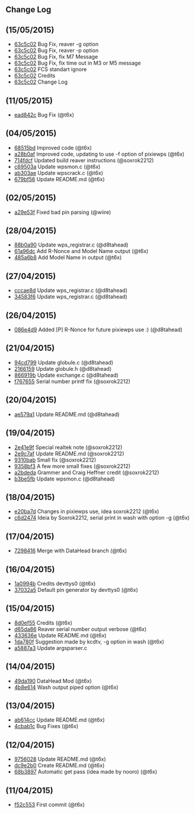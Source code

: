 ## Change Log

## (15/05/2015)
- [63c5c02](https://github.com/t6x/reaver-wps-fork-t6x/commit/63c5c02bfc44e732399118d844906b0708e8e28c) Bug Fix, reaver -g option
- [63c5c02](https://github.com/t6x/reaver-wps-fork-t6x/commit/63c5c02bfc44e732399118d844906b0708e8e28c) Bug Fix, reaver -p option
- [63c5c02](https://github.com/t6x/reaver-wps-fork-t6x/commit/63c5c02bfc44e732399118d844906b0708e8e28c) Bug Fix, fix M7 Message
- [63c5c02](https://github.com/t6x/reaver-wps-fork-t6x/commit/63c5c02bfc44e732399118d844906b0708e8e28c) Bug Fix, fix time out in M3 or M5 message
- [63c5c02](https://github.com/t6x/reaver-wps-fork-t6x/commit/63c5c02bfc44e732399118d844906b0708e8e28c) FCS standart ignore
- [63c5c02](https://github.com/t6x/reaver-wps-fork-t6x/commit/63c5c02bfc44e732399118d844906b0708e8e28c) Credits
- [63c5c02](https://github.com/t6x/reaver-wps-fork-t6x/commit/63c5c02bfc44e732399118d844906b0708e8e28c) Change Log
## (11/05/2015)
- [ead842c](https://github.com/t6x/reaver-wps-fork-t6x/commit/ead842cf17a160e6fcc0f396066c4da758912593) Bug Fix (@t6x)
## (04/05/2015)
- [68515bd](https://github.com/t6x/reaver-wps-fork-t6x/commit/68515bd90d9c952992bfe0d152c069a8e25521bf) Improved code (@t6x)
- [a28b0af](https://github.com/t6x/reaver-wps-fork-t6x/commit/a28b0af2a909394156fa699a1fa3750d10ff0613) Improved code, updating to use -f option of pixiewps (@t6x)
- [714fdcf](https://github.com/t6x/reaver-wps-fork-t6x/commit/714fdcf005be92dc58db31ca1a51f5c27ea19d4f) Updated build reaver instructions (@soxrok2212)
- [c69503a](https://github.com/t6x/reaver-wps-fork-t6x/commit/c69503a4d485b06ca601329332cde67c64a8aa55) Update wpsmon.c (@t6x)
- [ab303ae](https://github.com/t6x/reaver-wps-fork-t6x/commit/ab303aeb4aaef04709c741e880525c635b7dc8ce) Update wpscrack.c (@t6x)
- [679bf56](https://github.com/t6x/reaver-wps-fork-t6x/commit/679bf56e1d6a3436adf15a78f3dbff8c032ee62b) Update README.md (@t6x)
## (02/05/2015)
- [a29e53f](https://github.com/t6x/reaver-wps-fork-t6x/commit/a29e53fdc3f7520aa7228ad3438d5054676af55d) Fixed bad pin parsing (@wiire)
## (28/04/2015)
- [88b0a90](https://github.com/t6x/reaver-wps-fork-t6x/commit/88b0a90d0f871be118ac8f96fa676b5be7c56ea3) Update wps_registrar.c (@d8tahead)
- [61a96dc](https://github.com/t6x/reaver-wps-fork-t6x/commit/61a96dc8b5b41e386591e36a758f6b9711218557) Add R-Nonce and Model Name output (@t6x)
- [485a6b8](https://github.com/t6x/reaver-wps-fork-t6x/commit/485a6b8b7bbac8433ddf4b04f1cd1a885e3d6261) Add Model Name in output (@t6x)
## (27/04/2015)
- [cccae8d](https://github.com/t6x/reaver-wps-fork-t6x/commit/cccae8d0a0b0f980c29861bec02152ac07d505e5) Update wps_registrar.c (@d8tahead)
- [34583f6](https://github.com/t6x/reaver-wps-fork-t6x/commit/34583f62416e29f4226c2769e524607feb5f6b86) Update wps_registrar.c (@d8tahead)
## (26/04/2015)
- [086e4d9](https://github.com/t6x/reaver-wps-fork-t6x/commit/086e4d9d5aaa166940c9e507edaf4e359a2ed59a) Added [P] R-Nonce for future pixiewps use :) (@d8tahead)
## (21/04/2015)
- [94cd799](https://github.com/t6x/reaver-wps-fork-t6x/commit/94cd79967d09eedd43f151b3992e335ecff7479d) Update globule.c (@d8tahead)
- [2166159](https://github.com/t6x/reaver-wps-fork-t6x/commit/2166159f8534c46d8d9250558fb9bd36c0aa9aae) Update globule.h (@d8tahead)
- [866919b](https://github.com/t6x/reaver-wps-fork-t6x/commit/866919b9cf08e19e08152b422ddd0a5d4b42f494) Update exchange.c (@d8tahead)
- [f767655](https://github.com/t6x/reaver-wps-fork-t6x/commit/f767655b0254758048aed44bfb77981d66028a20) Serial number printf fix (@soxrok2212)
## (20/04/2015)
- [ae579a1](https://github.com/t6x/reaver-wps-fork-t6x/commit/ae579a1eef4f5e00958c44ae9bc1d1af6e0ab1f1) Update README.md (@d8tahead)
## (19/04/2015)
- [2e41e9f](https://github.com/t6x/reaver-wps-fork-t6x/commit/2e41e9fc1fc48b2beab1a2c99a56b705712d7a7d) Special realtek note (@soxrok2212)
- [2e9c7af](https://github.com/t6x/reaver-wps-fork-t6x/commit/2e9c7af5b5c100b6dedec8651afa867cbe1541b2) Update README.md (@soxrok2212)
- [9310bab](https://github.com/t6x/reaver-wps-fork-t6x/commit/9310babf80988d9a955ca55aae7072fdb1fea39f) Small fix (@soxrok2212)
- [9358bf3](https://github.com/t6x/reaver-wps-fork-t6x/commit/9358bf38af5f0c254261745f05583c7242e5e0a7) A few more small fixes (@soxrok2212)
- [a2bdeda](https://github.com/t6x/reaver-wps-fork-t6x/commit/a2bdeda3987e0328c1782117a7eb7ec79b033ccf) Grammer and Craig Heffner credit (@soxrok2212)
- [b3be5fb](https://github.com/t6x/reaver-wps-fork-t6x/commit/b3be5fb95c86e577ac26bf06cb46f28a2d2052e3) Update wpsmon.c (@d8tahead)
## (18/04/2015)
- [e20ba7d](https://github.com/t6x/reaver-wps-fork-t6x/commit/e20ba7d7920b21e9dfb0d4f7a1ef564d86037087) Changes in pixiewps use, idea soxrok2212 (@t6x)
- [c6d2474](https://github.com/t6x/reaver-wps-fork-t6x/commit/c6d2474378d19c88cd1470e753a2c71aeeed58fc) Ideia by Soxrok2212, serial print in wash with option -g (@t6x)
## (17/04/2015)
- [7298416](https://github.com/t6x/reaver-wps-fork-t6x/commit/7298416d1102a2d546eee0fa72a6445b565a59de) Merge with DataHead branch (@t6x)
## (16/04/2015)
- [1a0994b](https://github.com/t6x/reaver-wps-fork-t6x/commit/1a0994b6b3b4b8424d8f31e8653ce010bf0d14e7) Credits devttys0 (@t6x)
- [37032a5](https://github.com/t6x/reaver-wps-fork-t6x/commit/37032a5b2d351b80ad472df5947987f156d1b7fd) Default pin generator by devttys0 (@t6x)
## (15/04/2015)
- [8d0ef55](https://github.com/t6x/reaver-wps-fork-t6x/commit/8d0ef55d244fb75138cce6e94921cf230f110b9b) Credits (@t6x)
- [d65da86](https://github.com/t6x/reaver-wps-fork-t6x/commit/d65da863530822d83627457a44a9e94ba1617ab6) Reaver serial number output verbose (@t6x)
- [433636e](https://github.com/t6x/reaver-wps-fork-t6x/commit/433636ef5e87a69d84531c15d312beeade597863) Update README.md (@t6x)
- [1da780f](https://github.com/t6x/reaver-wps-fork-t6x/commit/1da780f3e6d460814561de888457133198cd1597) Suggestion made by kcdtv, -g option in wash (@t6x)
- [a5887a3](https://github.com/t6x/reaver-wps-fork-t6x/commit/a5887a344485d0ebea119fc4ffb62aa23e2fd494) Update argsparser.c
## (14/04/2015)
- [49da190](https://github.com/t6x/reaver-wps-fork-t6x/commit/49da190b74de4dac061932a153519e0f0b470812) DataHead Mod (@t6x)
- [4b8e614](https://github.com/t6x/reaver-wps-fork-t6x/commit/4b8e6148842a552e9d3cb63b23e24a39dfff9f38) Wash output piped option (@t6x)
## (13/04/2015)
- [ab614cc](https://github.com/t6x/reaver-wps-fork-t6x/commit/ab614cce81cb1625b14e4702dfbe548fea4174d4) Update README.md (@t6x)
- [4cbab1c](https://github.com/t6x/reaver-wps-fork-t6x/commit/4cbab1c8e45118dc8fcb4b00499e4fe08feebf7f) Bug Fixes (@t6x)
## (12/04/2015)
- [9756028](https://github.com/t6x/reaver-wps-fork-t6x/commit/9756028c2ea1c658a7ecab0e9cddd9b9a2c4b607) Update README.md (@t6x)
- [dc9e2b0](https://github.com/t6x/reaver-wps-fork-t6x/commit/dc9e2b0d678ef313827c3cafcef916678d1d116c) Create README.md (@t6x)
- [68b3897](https://github.com/t6x/reaver-wps-fork-t6x/commit/68b38976e51a07cf4ca7c282a7a5582ba4b019a7) Automatic get pass (idea made by nooro) (@t6x)
## (11/04/2015)
- [f52c553](https://github.com/t6x/reaver-wps-fork-t6x/commit/f52c553bbff05e8fa03d64732d772f04e099c90c) First commit (@t6x)